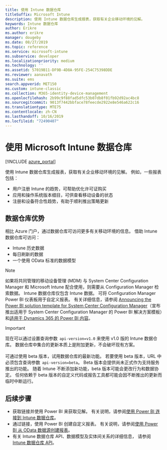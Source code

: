 ```yaml
---
title: 使用 Intune 数据仓库
titleSuffix: Microsoft Intune
description: 使用 Intune 数据仓库生成报表，获取有关企业移动环境的见解。
keywords: Intune 数据仓库
author: Erikre
ms.author: erikre
manager: dougeby
ms.date: 08/27/2019
ms.topic: reference
ms.service: microsoft-intune
ms.subservice: developer
ms.localizationpriority: medium
ms.technology: ''
ms.assetid: 57019B11-DF9B-4D8A-95FE-254C75398DDE
ms.reviewer: aanavath
ms.suite: ems
search.appverid: MET150
ms.custom: intune-classic
ms.collection: M365-identity-device-management
ms.openlocfilehash: 2b99c9f88fad5dfc53b07db8f01fb92d92ac4bc8
ms.sourcegitcommit: 9013f7442bbface78feecde2922e8e546a622c16
ms.translationtype: MTE75
ms.contentlocale: zh-CN
ms.lasthandoff: 10/16/2019
ms.locfileid: "72490407"
---
```

# <a name="use-the-microsoft-intune-data-warehouse"></a>使用 Microsoft Intune 数据仓库

[!INCLUDE [azure_portal](../includes/azure_portal.md)]

使用 Intune 数据仓库生成报表，获取有关企业移动环境的见解。 例如，一些报表包括：
- 用户注册 Intune 的趋势，可帮助优化许可证购买
- 应用和操作系统版本细目，可供查看移动设备的状态
- 注册和设备符合性趋势，有助于顺利推出策略更新

## <a name="data-warehouse-benefits"></a>数据仓库优势

相比 Azure 门户，通过数据仓库可访问更多有关移动环境的信息。 借助 Intune 数据仓库可访问：

- Intune 历史数据
- 每日刷新的数据
- 一个使用 OData 标准的数据模型

> [!Note]
> 如果将共同管理的移动设备管理 (MDM) 与 System Center Configuration Manager 和 Microsoft Intune 配合使用，则需要从 Configuration Manager 检索数据。 Intune 数据仓库仅包含 Intune 数据。 可将 Configuration Manager Power BI 仪表板用于自定义报表。 有关详细信息，请参阅 [Announcing the Power BI solution template for System Center Configuration Manager]( https://powerbi.microsoft.com/blog/sccm-solution-template)（宣布推出适用于 System Center Configuration Manager 的 Power BI 解决方案模板）和[适用于 Dynamics 365 的 Power BI 内容](https://docs.microsoft.com/dynamics365/unified-operations/dev-itpro/analytics/power-bi-home-page)。

> [!Important]  
> 现在可以通过设置查询参数  `api-version=v1.0` 来使用 v1.0 版的 Intune 数据仓库。 数据仓库中集合的更新本质上是附加更新，不会破坏现有方案。<br><br>
> 可通过使用 beta 版本，试用数据仓库的最新功能。 若要使用 beta 版本，URL 中必须包含查询参数  `api-version=beta`。 Beta 版本会提供尚未正式作为支持服务推出的功能。 随着 Intune 不断添加新功能，beta 版本可能会更改行为和数据协定。 任何依赖于 beta 版本的自定义代码或报告工具都可能会因不断推出的更新而临时中断运行。

## <a name="next-steps"></a>后续步骤

- 获取链接并使用 Power BI 来获取见解。 有关说明，请参阅[使用 Power BI 连接到 Intune 数据仓库](reports-proc-get-a-link-powerbi.md)。
- 通过链接，使用 Power BI 创建自定义报表。 有关说明，请参阅[使用 Power BI 从 OData 数据源创建报表](reports-proc-create-with-odata.md)。
- 有关 Intune 数据仓库 API、数据模型及实体间关系的详细信息，<!-- , and an example of creating a custom client to retrieve data,--> 请参阅 [Intune 数据仓库 API](reports-nav-intune-data-warehouse.md)。
